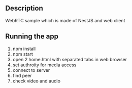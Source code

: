 ## Description

WebRTC sample which is made of NestJS and web client


## Running the app

1. npm install
2. npm start
3. open 2 home.html with separated tabs in web browser
4. set authroity for media access
5. connect to server
6. find peer
7. check video and audio
